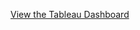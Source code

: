 [View the Tableau Dashboard](https://public.tableau.com/views/HiPagesExploratoryDataAnalysis/HighPagesAcceptanceRateInfluences?:language=en-US&:sid=&:redirect=auth&:display_count=n&:origin=viz_share_link)
